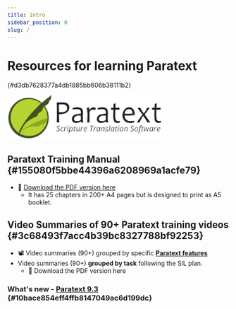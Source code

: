 ```yaml
---
title: intro
sidebar_position: 0
slug: /
---
```




# Resources for learning Paratext
 {#d3db7628377a4db1885bb606b38111b2}


![](/notion_imgs/415098770.png)


## Paratext Training Manual {#155080f5bbe44396a6208969a1acfe79}

- :book: [Download the PDF version here](pathname:///img/Ptx-man-en-9.3.pdf)
	- It has 25 chapters in 200+ A4 pages but is designed to print as A5 booklet.

## Video Summaries of 90+ Paratext training videos {#3c68493f7acc4b39bc8327788bf92253}

- :film_projector: Video summaries (90+) grouped by specific [**Paratext features**](https://sillsdev.github.io/paratext-manual/00-list-of-features)
- Video summaries (90+) **grouped by task** following the SIL plan.
	- :book: Download the PDF version here

### What's new - [Paratext 9.3](https://sillsdev.github.io/paratext-manual/00-Whats-new) {#10bace854eff4ffb8147049ac6d199dc}

